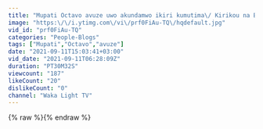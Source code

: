 ```yaml
---
title: "Mupati Octavo avuze uwo akundamwo ikiri kumutima\/ Kirikou na Big Fizzo ninde akunzwe cane?"
image: "https:\/\/i.ytimg.com\/vi\/prf0FiAu-TQ\/hqdefault.jpg"
vid_id: "prf0FiAu-TQ"
categories: "People-Blogs"
tags: ["Mupati","Octavo","avuze"]
date: "2021-09-11T15:03:41+03:00"
vid_date: "2021-09-11T06:28:09Z"
duration: "PT30M32S"
viewcount: "187"
likeCount: "20"
dislikeCount: "0"
channel: "Waka Light TV"
---
```

{% raw %}{% endraw %}
